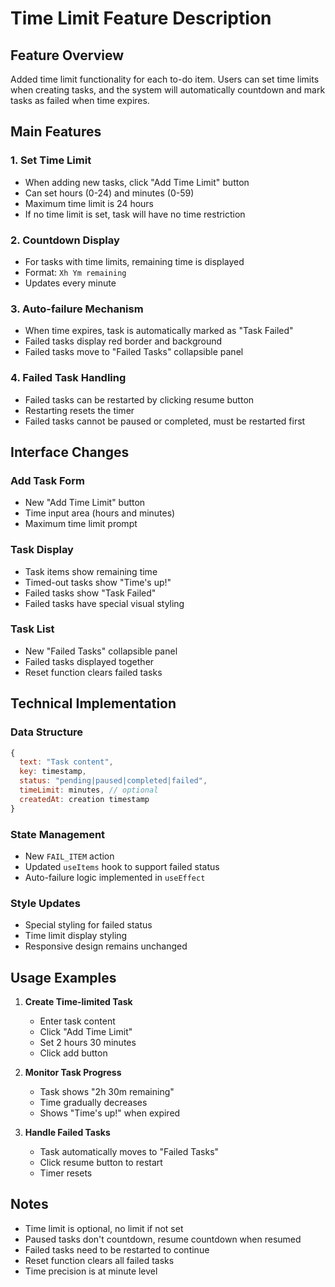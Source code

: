 # Time Limit Feature Description

## Feature Overview
Added time limit functionality for each to-do item. Users can set time limits when creating tasks, and the system will automatically countdown and mark tasks as failed when time expires.

## Main Features

### 1. Set Time Limit
- When adding new tasks, click "Add Time Limit" button
- Can set hours (0-24) and minutes (0-59)
- Maximum time limit is 24 hours
- If no time limit is set, task will have no time restriction

### 2. Countdown Display
- For tasks with time limits, remaining time is displayed
- Format: `Xh Ym remaining`
- Updates every minute

### 3. Auto-failure Mechanism
- When time expires, task is automatically marked as "Task Failed"
- Failed tasks display red border and background
- Failed tasks move to "Failed Tasks" collapsible panel

### 4. Failed Task Handling
- Failed tasks can be restarted by clicking resume button
- Restarting resets the timer
- Failed tasks cannot be paused or completed, must be restarted first

## Interface Changes

### Add Task Form
- New "Add Time Limit" button
- Time input area (hours and minutes)
- Maximum time limit prompt

### Task Display
- Task items show remaining time
- Timed-out tasks show "Time's up!"
- Failed tasks show "Task Failed"
- Failed tasks have special visual styling

### Task List
- New "Failed Tasks" collapsible panel
- Failed tasks displayed together
- Reset function clears failed tasks

## Technical Implementation

### Data Structure
```javascript
{
  text: "Task content",
  key: timestamp,
  status: "pending|paused|completed|failed",
  timeLimit: minutes, // optional
  createdAt: creation timestamp
}
```

### State Management
- New `FAIL_ITEM` action
- Updated `useItems` hook to support failed status
- Auto-failure logic implemented in `useEffect`

### Style Updates
- Special styling for failed status
- Time limit display styling
- Responsive design remains unchanged

## Usage Examples

1. **Create Time-limited Task**
   - Enter task content
   - Click "Add Time Limit"
   - Set 2 hours 30 minutes
   - Click add button

2. **Monitor Task Progress**
   - Task shows "2h 30m remaining"
   - Time gradually decreases
   - Shows "Time's up!" when expired

3. **Handle Failed Tasks**
   - Task automatically moves to "Failed Tasks"
   - Click resume button to restart
   - Timer resets

## Notes

- Time limit is optional, no limit if not set
- Paused tasks don't countdown, resume countdown when resumed
- Failed tasks need to be restarted to continue
- Reset function clears all failed tasks
- Time precision is at minute level